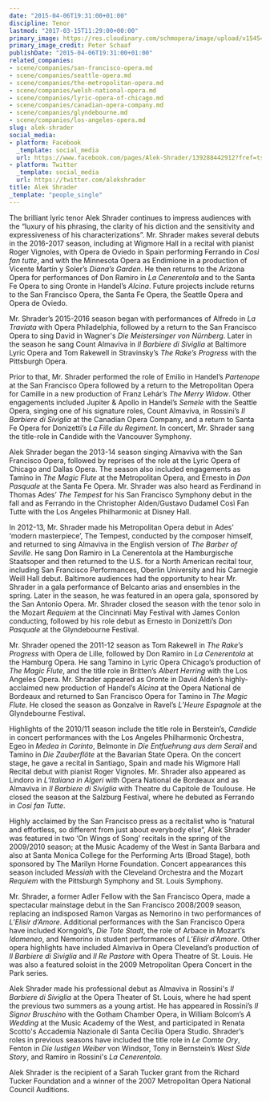 ```yaml
---
date: "2015-04-06T19:31:00+01:00"
discipline: Tenor
lastmod: "2017-03-15T11:29:00+00:00"
primary_image: https://res.cloudinary.com/schmopera/image/upload/v1545409169/media/webhook-uploads/1489577373656/2017-03-15---Alek-Shrader.jpg.jpg
primary_image_credit: Peter Schaaf
publishDate: "2015-04-06T19:31:00+01:00"
related_companies:
- scene/companies/san-francisco-opera.md
- scene/companies/seattle-opera.md
- scene/companies/the-metropolitan-opera.md
- scene/companies/welsh-national-opera.md
- scene/companies/lyric-opera-of-chicago.md
- scene/companies/canadian-opera-company.md
- scene/companies/glyndebourne.md
- scene/companies/los-angeles-opera.md
slug: alek-shrader
social_media:
- platform: Facebook
  _template: social_media
  url: https://www.facebook.com/pages/Alek-Shrader/139288442912?fref=ts
- platform: Twitter
  _template: social_media
  url: https://twitter.com/alekshrader
title: Alek Shrader
_template: "people_single"
---
```


The brilliant lyric tenor Alek Shrader continues to impress audiences with the “luxury of his phrasing, the clarity of his diction and the sensitivity and expressiveness of his characterizations”. Mr. Shrader makes several debuts in the 2016-2017 season, including at Wigmore Hall in a recital with pianist Roger Vignoles, with Opera de Oviedo in Spain performing Ferrando in *Così fan tutte*, and with the Minnesota Opera as Endimione in a production of Vicente Martín y Soler’s *Diana’s Garden*. He then returns to the Arizona Opera for performances of Don Ramiro in *La Cenerentola* and to the Santa Fe Opera to sing Oronte in Handel’s *Alcina*. Future projects include returns to the San Francisco Opera, the Santa Fe Opera, the Seattle Opera and Opera de Oviedo.

Mr. Shrader’s 2015-2016 season began with performances of Alfredo in *La Traviata* with Opera Philadelphia, followed by a return to the San Francisco Opera to sing David in Wagner's *Die Meistersinger von Nürnberg*. Later in the season he sang Count Almaviva in *Il Barbiere di Siviglia* at Baltimore Lyric Opera and Tom Rakewell in Stravinsky’s *The Rake’s Progress* with the Pittsburgh Opera.

Prior to that, Mr. Shrader performed the role of Emilio in Handel’s *Partenope* at the San Francisco Opera followed by a return to the Metropolitan Opera for Camille in a new production of Franz Lehár’s *The Merry Widow*. Other engagements included Jupiter & Apollo in Handel’s *Semele* with the Seattle Opera, singing one of his signature roles, Count Almaviva, in Rossini’s *Il Barbiere di Siviglia* at the Canadian Opera Company, and a return to Santa Fe Opera for Donizetti’s *La Fille du Regiment*. In concert, Mr. Shrader sang the title-role in Candide with the Vancouver Symphony.

Alek Shrader began the 2013-14 season singing Almaviva with the San Francisco Opera, followed by reprises of the role at the Lyric Opera of Chicago and Dallas Opera. The season also included engagements as Tamino in *The Magic Flute* at the Metropolitan Opera, and Ernesto in *Don Pasquale* at the Santa Fe Opera. Mr. Shrader was also heard as Ferdinand in Thomas Ades’ *The Tempest* for his San Francisco Symphony debut in the fall and as Ferrando in the Christopher Alden/Gustavo Dudamel Così Fan Tutte with the Los Angeles Philharmonic at Disney Hall.

In 2012-13, Mr. Shrader made his Metropolitan Opera debut in Ades’ ‘modern masterpiece’, The Tempest, conducted by the composer himself, and returned to sing Almaviva in the English version of *The Barber of Seville*. He sang Don Ramiro in La Cenerentola at the Hamburgische Staatsoper and then returned to the U.S. for a North American recital tour, including San Francisco Performances, Oberlin University and his Carnegie Weill Hall debut. Baltimore audiences had the opportunity to hear Mr. Shrader in a gala performance of Belcanto arias and ensembles in the spring. Later in the season, he was featured in an opera gala, sponsored by the San Antonio Opera. Mr. Shrader closed the season with the tenor solo in the Mozart *Requiem* at the Cincinnati May Festival with James Conlon conducting, followed by his role debut as Ernesto in Donizetti’s *Don Pasquale* at the Glyndebourne Festival.

Mr. Shrader opened the 2011-12 season as Tom Rakewell in *The Rake’s Progress* with Opera de Lille, followed by Don Ramiro in *La Cenerentola* at the Hamburg Opera. He sang Tamino in Lyric Opera Chicago’s production of *The Magic Flute*, and the title role in Britten’s *Albert Herring* with the Los Angeles Opera. Mr. Shrader appeared as Oronte in David Alden’s highly-acclaimed new production of Handel’s *Alcina* at the Opera National de Bordeaux and returned to San Francisco Opera for Tamino in *The Magic Flute*. He closed the season as Gonzalve in Ravel’s *L’Heure Espagnole* at the Glyndebourne Festival.

Highlights of the 2010/11 season include the title role in Berstein’s, *Candide* in concert performances with the Los Angeles Philharmonic Orchestra, Egeo in *Medea in Corinto*, Belmonte in *Die Entfuehrung aus dem Serail* and Tamino in *Die Zauberflöte* at the Bavarian State Opera. On the concert stage, he gave a recital in Santiago, Spain and made his Wigmore Hall Recital debut with pianist Roger Vignoles. Mr. Shrader also appeared as Lindoro in *L’Italiana in Algeri* with Opera National de Bordeaux and as Almaviva in *Il Barbiere di Siviglia* with Theatre du Capitole de Toulouse. He closed the season at the Salzburg Festival, where he debuted as Ferrando in *Cosi fan Tutte*.

Highly acclaimed by the San Francisco press as a recitalist who is “natural and effortless, so different from just about everybody else”, Alek Shrader was featured in two ‘On Wings of Song’ recitals in the spring of the 2009/2010 season; at the Music Academy of the West in Santa Barbara and also at Santa Monica College for the Performing Arts (Broad Stage), both sponsored by The Marilyn Horne Foundation. Concert appearances this season included *Messiah* with the Cleveland Orchestra and the Mozart *Requiem* with the Pittsburgh Symphony and St. Louis Symphony. 

Mr. Shrader, a former Adler Fellow with the San Francisco Opera, made a spectacular mainstage debut in the San Francisco 2008/2009 season, replacing an indisposed Ramon Vargas as Nemorino in two performances of *L’Elisir d’Amore*. Additional performances with the San Francisco Opera have included Korngold’s, *Die Tote Stadt*, the role of Arbace in Mozart’s *Idomeneo*, and Nemorino in student performances of *L’Elisir d’Amore*. Other opera highlights have included Almaviva in Opera Cleveland’s production of *Il Barbiere di Siviglia* and *Il Re Pastore* with Opera Theatre of St. Louis. He was also a featured soloist in the 2009 Metropolitan Opera Concert in the Park series.

Alek Shrader made his professional debut as Almaviva in Rossini's *Il Barbiere di Siviglia* at the Opera Theater of St. Louis, where he had spent the previous two summers as a young artist. He has appeared in Rossini’s *Il Signor Bruschino* with the Gotham Chamber Opera, in William Bolcom’s *A Wedding* at the Music Academy of the West, and participated in Renata Scotto's Accademia Nazionale di Santa Cecilia Opera Studio. Shrader’s roles in previous seasons have included the title role in *Le Comte Ory*, Fenton in *Die lustigen Weiber* von Windsor, Tony in Bernstein’s *West Side Story*, and Ramiro in Rossini's *La Cenerentola*.

Alek Shrader is the recipient of a Sarah Tucker grant from the Richard Tucker Foundation and a winner of the 2007 Metropolitan Opera National Council Auditions.
